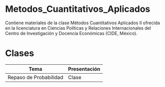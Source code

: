 # Metodos_Cuantitativos_Aplicados
Contiene materiales de la clase Métodos Cuantitativos Aplicados II ofrecida en la licenciatura en Ciencias Políticas y Relaciones Internacionales del Centro de Investigación y Docencia Económicas (CIDE, México). 

# Clases
| Tema                                                         | Presentación                                                                        |
| -----------------------------------------------------------------| ------------------------------------------------------------------------------------ |
|Repaso de Probabilidad                 | Clase|
